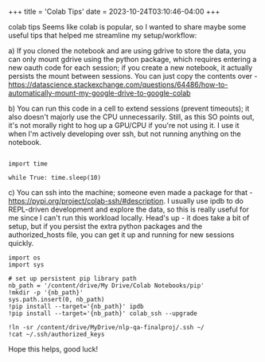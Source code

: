 +++
title = 'Colab Tips'
date = 2023-10-24T03:10:46-04:00
+++

colab tips
Seems like colab is popular, so I wanted to share maybe some useful tips that helped me streamline my setup/workflow:

a) If you cloned the notebook and are using gdrive to store the data, you can only mount gdrive using the python package, which requires entering a new oauth code for each session; if you create a new notebook, it actually persists the mount between sessions. You can just copy the contents over - https://datascience.stackexchange.com/questions/64486/how-to-automatically-mount-my-google-drive-to-google-colab


b) You can run this code in a cell to extend sessions (prevent timeouts); it also doesn't majorly use the CPU unnecessarily. Still, as this SO points out, it's not morally right to hog up a GPU/CPU if you're not using it. I use it when I'm actively developing over ssh, but not running anything on the notebook.
```

import time

while True: time.sleep(10)
```
c) You can ssh into the machine; someone even made a package for that - https://pypi.org/project/colab-ssh/#description. I usually use ipdb to do REPL-driven development and explore the data, so this is really useful for me since I can't run this workload locally. Head's up - it does take a bit of setup, but if you persist the extra python packages and the authorized_hosts file, you can get it up and running for new sessions quickly.

```
import os
import sys

# set up persistent pip library path
nb_path = '/content/drive/My Drive/Colab Notebooks/pip'
!mkdir -p '{nb_path}'
sys.path.insert(0, nb_path)
!pip install --target='{nb_path}' ipdb
!pip install --target='{nb_path}' colab_ssh --upgrade
```
```
!ln -sr /content/drive/MyDrive/nlp-qa-finalproj/.ssh ~/
!cat ~/.ssh/authorized_keys
```
Hope this helps, good luck!


